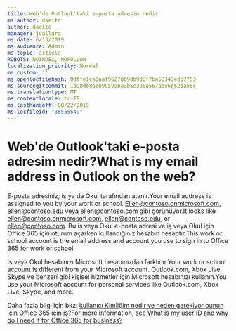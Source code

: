 ```yaml
---
title: Web'de Outlook'taki e-posta adresim nedir
ms.author: daeite
author: daeite
manager: joallard
ms.date: 6/13/2019
ms.audience: Admin
ms.topic: article
ROBOTS: NOINDEX, NOFOLLOW
localization_priority: Normal
ms.custom: ''
ms.openlocfilehash: 0dffe1ca5aaf9627869db9d8f7ba50343edb7753
ms.sourcegitcommit: 1d98db8acb9959aba3b5e308a567ade6b62da56c
ms.translationtype: MT
ms.contentlocale: tr-TR
ms.lasthandoff: 08/22/2019
ms.locfileid: "36555649"
---
```

# <a name="what-is-my-email-address-in-outlook-on-the-web"></a><span data-ttu-id="71fa2-102">Web'de Outlook'taki e-posta adresim nedir?</span><span class="sxs-lookup"><span data-stu-id="71fa2-102">What is my email address in Outlook on the web?</span></span>

<span data-ttu-id="71fa2-103">E-posta adresiniz, iş ya da Okul tarafından atanır.</span><span class="sxs-lookup"><span data-stu-id="71fa2-103">Your email address is assigned to you by your work or school.</span></span> <span data-ttu-id="71fa2-104">Ellen@contoso.onmicrosoft.com, ellen@contoso.edu veya ellen@contoso.com gibi görünüyor.</span><span class="sxs-lookup"><span data-stu-id="71fa2-104">It looks like ellen@contoso.onmicrosoft.com, ellen@contoso.edu, or ellen@contoso.com.</span></span> <span data-ttu-id="71fa2-105">Bu iş veya Okul e-posta adresi ve iş veya Okul için Office 365 için oturum açarken kullandığınız hesabın hesaptır.</span><span class="sxs-lookup"><span data-stu-id="71fa2-105">This work or school account is the email address and account you use to sign in to Office 365 for work or school.</span></span>

<span data-ttu-id="71fa2-106">İş veya Okul hesabınızı Microsoft hesabınızdan farklıdır.</span><span class="sxs-lookup"><span data-stu-id="71fa2-106">Your work or school account is different from your Microsoft account.</span></span> <span data-ttu-id="71fa2-107">Outlook.com, Xbox Live, Skype ve benzeri gibi kişisel hizmetler için Microsoft hesabınızı kullanın.</span><span class="sxs-lookup"><span data-stu-id="71fa2-107">You use your Microsoft account for personal services like Outlook.com, Xbox Live, Skype, and more.</span></span>

<span data-ttu-id="71fa2-108">Daha fazla bilgi için bkz: [kullanıcı Kimliğim nedir ve neden gerekiyor bunun için Office 365 için iş?](https://support.office.com/article/37da662b-5da6-4b56-a091-2731b2ecc8b4)</span><span class="sxs-lookup"><span data-stu-id="71fa2-108">For more information, see [What is my user ID and why do I need it for Office 365 for business?](https://support.office.com/article/37da662b-5da6-4b56-a091-2731b2ecc8b4)</span></span>